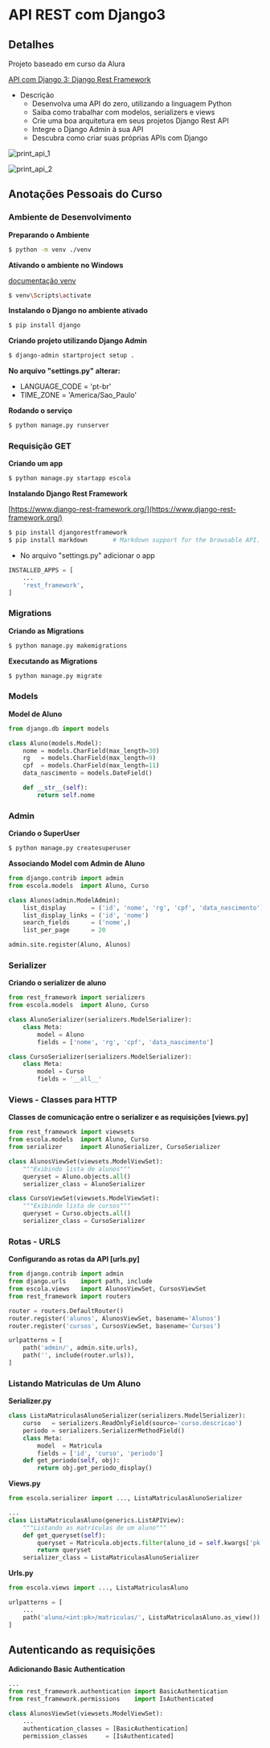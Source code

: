 # API REST com Django3

## Detalhes

Projeto baseado em curso da Alura

[API com Django 3: Django Rest Framework](https://cursos.alura.com.br/course/api-django-3-rest-framework)

* Descrição
    * Desenvolva uma API do zero, utilizando a linguagem Python
    * Saiba como trabalhar com modelos, serializers e views
    * Crie uma boa arquitetura em seus projetos Django Rest API
    * Integre o Django Admin à sua API
    * Descubra como criar suas próprias APIs com Django

![print_api_1](prints/print.png)

![print_api_2](prints/print_2.png)

## Anotações Pessoais do Curso

### Ambiente de Desenvolvimento

**Preparando o Ambiente**

```bash
$ python -m venv ./venv
```

**Ativando o ambiente no Windows**

[documentação venv](https://docs.python.org/pt-br/3/library/venv.html)

```bash
$ venv\Scripts\activate
```

**Instalando o Django no ambiente ativado**
```bash
$ pip install django
```

**Criando projeto utilizando Django Admin**
```bash
$ django-admin startproject setup .
```
**No arquivo "settings.py" alterar:**
* LANGUAGE_CODE = 'pt-br'
* TIME_ZONE = 'America/Sao_Paulo'

**Rodando o serviço**
```bash
$ python manage.py runserver
```

### Requisição GET

**Criando um app**
```bash
$ python manage.py startapp escola
```

**Instalando Django Rest Framework**

[https://www.django-rest-framework.org/](https://www.django-rest-framework.org/)

```bash
$ pip install djangorestframework
$ pip install markdown       # Markdown support for the browsable API.
```

* No arquivo "settings.py" adicionar o app

```python
INSTALLED_APPS = [
    ...
    'rest_framework',
]
```

### Migrations

**Criando as Migrations**
```bash
$ python manage.py makemigrations
```

**Executando as Migrations**
```bash
$ python manage.py migrate
```

### Models

**Model de Aluno**
```python
from django.db import models

class Aluno(models.Model):
    nome = models.CharField(max_length=30)
    rg   = models.CharField(max_length=9)
    cpf  = models.CharField(max_length=11)
    data_nascimento = models.DateField()

    def __str__(self):
        return self.nome
```


### Admin

**Criando o SuperUser**

```bash
$ python manage.py createsuperuser
```

**Associando Model com Admin de Aluno**
```python
from django.contrib import admin
from escola.models  import Aluno, Curso

class Alunos(admin.ModelAdmin):
    list_display       = ('id', 'nome', 'rg', 'cpf', 'data_nascimento')
    list_display_links = ('id', 'nome')
    search_fields      = ('nome',)
    list_per_page      = 20

admin.site.register(Aluno, Alunos)
```


### Serializer

**Criando o serializer de aluno**
```python
from rest_framework import serializers
from escola.models  import Aluno, Curso

class AlunoSerializer(serializers.ModelSerializer):
    class Meta:
        model = Aluno
        fields = ['nome', 'rg', 'cpf', 'data_nascimento']

class CursoSerializer(serializers.ModelSerializer):
    class Meta:
        model = Curso
        fields = '__all__'
```

### Views - Classes para HTTP

**Classes de comunicação entre o serializer e as requisições [views.py]**
```python
from rest_framework import viewsets
from escola.models  import Aluno, Curso
from serializer     import AlunoSerializer, CursoSerializer

class AlunosViewSet(viewsets.ModelViewSet):
    """Exibindo lista de alunos"""
    queryset = Aluno.objects.all()
    serializer_class = AlunoSerializer

class CursoViewSet(viewsets.ModelViewSet):
    """Exibindo lista de cursos"""
    queryset = Curso.objects.all()
    serializer_class = CursoSerializer
```

### Rotas - URLS

**Configurando as rotas da API [urls.py]**
```python
from django.contrib import admin
from django.urls    import path, include
from escola.views   import AlunosViewSet, CursosViewSet
from rest_framework import routers

router = routers.DefaultRouter()
router.register('alunos', AlunosViewSet, basename='Alunos')
router.register('cursos', CursosViewSet, basename='Cursos')

urlpatterns = [
    path('admin/', admin.site.urls),
    path('', include(router.urls)),
]
```


### Listando Matriculas de Um Aluno

**Serializer.py**
```python
class ListaMatriculasAlunoSerializer(serializers.ModelSerializer):
    curso   = serializers.ReadOnlyField(source='curso.descricao')
    periodo = serializers.SerializerMethodField()
    class Meta:
        model  = Matricula
        fields = ['id', 'curso', 'periodo']
    def get_periodo(self, obj):
        return obj.get_periodo_display()
```

**Views.py**
```python
from escola.serializer import ..., ListaMatriculasAlunoSerializer

...
class ListaMatriculasAluno(generics.ListAPIView):
    """Listando as matrículas de um aluno"""
    def get_queryset(self):
        queryset = Matricula.objects.filter(aluno_id = self.kwargs['pk'])
        return queryset
    serializer_class = ListaMatriculasAlunoSerializer
```

**Urls.py**
```python
from escola.views import ..., ListaMatriculasAluno

urlpatterns = [
    ...
    path('aluno/<int:pk>/matriculas/', ListaMatriculasAluno.as_view()),
]

```


## Autenticando as requisições

**Adicionando Basic Authentication**
```python
...
from rest_framework.authentication import BasicAuthentication
from rest_framework.permissions    import IsAuthenticated

class AlunosViewSet(viewsets.ModelViewSet):
    ...
    authentication_classes = [BasicAuthentication]
    permission_classes     = [IsAuthenticated]
```